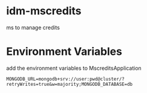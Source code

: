 # idm-mscredits
ms to manage credits

# Environment Variables
add the environment variables to MscreditsApplication

```
MONGODB_URL=mongodb+srv://user:pwd@cluster/?retryWrites=true&w=majority;MONGODB_DATABASE=db
```

